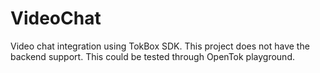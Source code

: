 # VideoChat
Video chat integration using TokBox SDK.
This project does not have the backend support. This could be tested through OpenTok playground.
